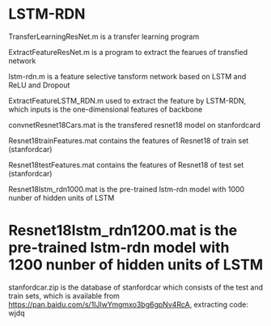 # LSTM-RDN
TransferLearningResNet.m  is a transfer learning program

ExtractFeatureResNet.m  is a program to extract the fearues of transfied network

lstm-rdn.m  is a feature selective tansform network based on LSTM and ReLU and Dropout

ExtractFeatureLSTM_RDN.m used to extract the feature by LSTM-RDN, which inputs is the one-dimensional features of backbone

convnetResnet18Cars.mat is the transfered resnet18 model on stanfordcard

Resnet18trainFeatures.mat  contains  the features of Resnet18 of train set (stanfordcar)

Resnet18testFeatures.mat  contains  the features of Resnet18 of test set (stanfordcar)

Resnet18lstm_rdn1000.mat is the pre-trained lstm-rdn model with 1000 nunber of hidden units of LSTM

# Resnet18lstm_rdn1200.mat is the pre-trained lstm-rdn model with 1200 nunber of hidden units of LSTM

stanfordcar.zip is the database of stanfordcar which consists of the test and train sets, which is
available from 
https://pan.baidu.com/s/1IJlwYmgmxo3bg6gpNv4RcA, extracting code: wjdq 
